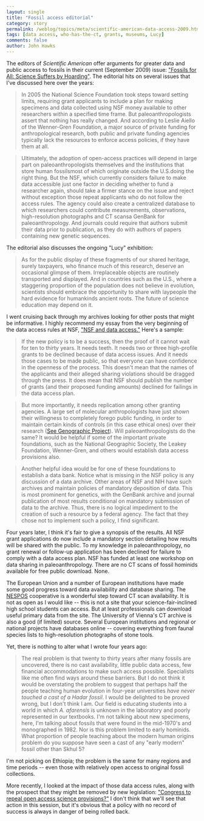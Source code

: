 ```yaml
---
layout: single 
title: "Fossil access editorial" 
category: story
permalink: /weblog/topics/meta/scientific-american-data-access-2009.html
tags: [data access, who-has-the-ct, grants, museums, Lucy] 
comments: false 
author: John Hawks 
---
```


The editors of <i>Scientific American</i> offer arguments for greater data and public access to fossils in their current (September 2009) issue: <a href="http://www.scientificamerican.com/article.cfm?id=fossils-for-all">"Fossils for All: Science Suffers by Hoarding"</a>. The editorial hits on several issues that I've discussed here over the years: 

<blockquote>In 2005 the National Science Foundation took steps toward setting limits, requiring grant applicants to include a plan for making specimens and data collected using NSF money available to other researchers within a specified time frame. But paleoanthropologists assert that nothing has really changed. And according to Leslie Aiello of the Wenner-Gren Foundation, a major source of private funding for anthropological research, both public and private funding agencies typically lack the resources to enforce access policies, if they have them at all.</blockquote>

<blockquote>Ultimately, the adoption of open-access practices will depend in large part on paleoanthropologists themselves and the institutions that store human fossilsmost of which originate outside the U.S.doing the right thing. But the NSF, which currently considers failure to make data accessible just one factor in deciding whether to fund a researcher again, should take a firmer stance on the issue and reject without exception those repeat applicants who do not follow the access rules. The agency could also create a centralized database to which researchers could contribute measurements, observations, high-resolution photographs and CT scansa GenBank for paleoanthropology. And journals could require that authors submit their data prior to publication, as they do with authors of papers containing new genetic sequences.</blockquote>


The editorial also discusses the ongoing "Lucy" exhibition: 

<blockquote>As for the public display of these fragments of our shared heritage, surely taxpayers, who finance much of this research, deserve an occasional glimpse of them. Irreplaceable objects are routinely transported and displayed. And in countries such as the U.S., where a staggering proportion of the population does not believe in evolution, scientists should embrace the opportunity to share with laypeople the hard evidence for humankinds ancient roots. The future of science education may depend on it.</blockquote>


I went cruising back through my archives looking for other posts that might be informative. I highly recommend my essay from the very beginning of the data access rules at NSF, <a href="http://johnhawks.net/weblog/topics/meta/nsf_data_access_2005.html">"NSF and data access."</a> Here's a sample: 

<blockquote>If the new policy is to be a success, then the proof of it cannot wait for ten to thirty years. It needs teeth. It needs two or three high-profile grants to be declined because of data access issues. And it needs those cases to be made public, so that everyone can have confidence in the openness of the process. This doesn't mean that the names of the applicants and their alleged sharing violations should be dragged through the press. It does mean that NSF should publish the number of grants (and their proposed funding amounts) declined for failings in the data access plan.</blockquote>

<blockquote>But more importantly, it needs replication among other granting agencies. A large set of molecular anthropologists have just shown their willingness to completely forego public funding, in order to maintain certain kinds of controls (in this case ethical ones) over their research (<a href="http://johnhawks.net/weblog/topics/meta/weblog/reviews/genetics/genographic_project_announcement.html">See Genographic Project</a>). Will paleoanthropologists do the same? It would be helpful if some of the important private foundations, such as the National Geographic Society, the Leakey Foundation, Wenner-Gren, and others would establish data access provisions also.</blockquote>

<blockquote>Another helpful idea would be for one of these foundations to establish a data bank. Notice what is missing in the NSF policy is any discussion of a data archive. Other areas of NSF and NIH have such archives and maintain policies of mandatory deposition of data. This is most prominent for genetics, with the GenBank archive and journal publication of most results conditional on mandatory submission of data to the archive. Thus, there is no logical impediment to the creation of such a resource by a federal agency. The fact that they chose not to implement such a policy, I find significant.</blockquote>

Four years later, I think it's fair to give a synopsis of the results. All NSF grant applications do now include a mandatory section detailing how results will be shared with the public. To my knowledge in paleoanthropology, no grant renewal or follow-up application has been declined for failure to comply with a data access plan. NSF has funded at least one workshop on data sharing in paleoanthropology. There are no CT scans of fossil hominids available for free public download. None. 

The European Union and a number of European institutions have made some good progress toward data availability and database sharing. The <a href="https://www.nespos.org/">NESPOS</a> cooperative is a wonderful step toward CT scan availability. It is not as open as I would like -- this is not a site that your science-fair-inclined high school students can access. But at least professionals can download useful primary data from the site. The University of Vienna's CT archive is also a good (if limited) source. Several European institutions and regional or national projects have databases online -- covering everything from faunal species lists to high-resolution photographs of stone tools. 

Yet, there is nothing to alter what I wrote four years ago: 

<blockquote>The real problem is that twenty to thirty years after many fossils are uncovered, there is no cast availability, little public data access, few financial accommodations to make such access possible. Specialists like me often find ways around these barriers. But I do not think it would be overstating the problem to suggest that perhaps half the people teaching human evolution in four-year universities <i>have never touched a cast of a Hadar fossil</i>. I would be delighted to be proved wrong, but I don't think I am. Our field is educating students into a world in which <i>A. afarensis</i> is unknown in the laboratory and poorly represented in our textbooks. I'm not talking about new specimens, here, I'm talking about fossils that were found in the mid-1970's and monographed in 1982. Nor is this problem limited to early hominids. What proportion of people teaching about the modern human origins problem do you suppose have seen a cast of any "early modern" fossil other than Skhul 5?</blockquote>

I'm not picking on Ethiopia; the problem is the same for many regions and time periods -- even those with relatively open access to original fossil collections. 

More recently, I looked at the impact of those data access rules, along with the prospect that they might be removed by new legislation: <a href="http://johnhawks.net/weblog/topics/metascience/open-access/congress-takes-up-open-access-rollback-2009.html">"Congress to repeal open access science provisions?"</a> I don't think that we'll see that action in this session, but it's obvious that a policy with no record of success is always in danger of being rolled back. 



